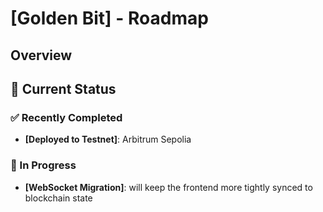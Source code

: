 # [Golden Bit] - Roadmap

## Overview

## 🎯 Current Status

### ✅ Recently Completed
- **[Deployed to Testnet]**: Arbitrum Sepolia

### 🚀 In Progress
- **[WebSocket Migration]**: will keep the frontend more tightly synced to blockchain state
